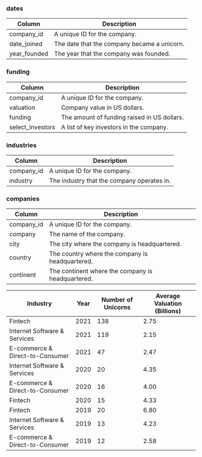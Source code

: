 ### dates

| **Column**       | **Description**                                         |
|------------------|---------------------------------------------------------|
| company_id       | A unique ID for the company.                           |
| date_joined      | The date that the company became a unicorn.           |
| year_founded     | The year that the company was founded.                |

### funding

| **Column**       | **Description**                                         |
|------------------|---------------------------------------------------------|
| company_id       | A unique ID for the company.                           |
| valuation        | Company value in US dollars.                           |
| funding          | The amount of funding raised in US dollars.           |
| select_investors | A list of key investors in the company.               |

### industries

| **Column**       | **Description**                                         |
|------------------|---------------------------------------------------------|
| company_id       | A unique ID for the company.                           |
| industry         | The industry that the company operates in.            |

### companies

| **Column**       | **Description**                                         |
|------------------|---------------------------------------------------------|
| company_id       | A unique ID for the company.                           |
| company          | The name of the company.                              |
| city             | The city where the company is headquartered.          |
| country          | The country where the company is headquartered.       |
| continent        | The continent where the company is headquartered.     |




| **Industry**                      | **Year** | **Number of Unicorns** | **Average Valuation (Billions)** |
|-----------------------------------|----------|------------------------|-----------------------------------|
| Fintech                           | 2021     | 138                    | 2.75                              |
| Internet Software & Services      | 2021     | 119                    | 2.15                              |
| E-commerce & Direct-to-Consumer   | 2021     | 47                     | 2.47                              |
| Internet Software & Services      | 2020     | 20                     | 4.35                              |
| E-commerce & Direct-to-Consumer   | 2020     | 16                     | 4.00                              |
| Fintech                           | 2020     | 15                     | 4.33                              |
| Fintech                           | 2019     | 20                     | 6.80                              |
| Internet Software & Services      | 2019     | 13                     | 4.23                              |
| E-commerce & Direct-to-Consumer   | 2019     | 12                     | 2.58                              |


